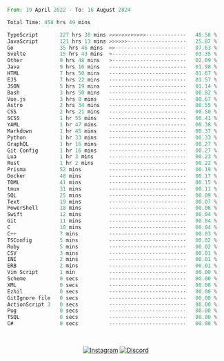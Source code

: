 <!--START_SECTION:waka-->

```rust
From: 19 April 2022 - To: 16 August 2024

Total Time: 458 hrs 49 mins

TypeScript       227 hrs 38 mins >>>>>>>>>>>>-------------   48.58 %
JavaScript       121 hrs 13 mins >>>>>>-------------------   25.87 %
Go               35 hrs 46 mins  >>-----------------------   07.63 %
Svelte           15 hrs 43 mins  >------------------------   03.35 %
Other            9 hrs 48 mins   >------------------------   02.09 %
Java             9 hrs 16 mins   -------------------------   01.98 %
HTML             7 hrs 50 mins   -------------------------   01.67 %
EJS              7 hrs 22 mins   -------------------------   01.57 %
JSON             5 hrs 19 mins   -------------------------   01.14 %
Bash             3 hrs 50 mins   -------------------------   00.82 %
Vue.js           3 hrs 8 mins    -------------------------   00.67 %
Astro            2 hrs 34 mins   -------------------------   00.55 %
CSS              2 hrs 21 mins   -------------------------   00.50 %
SCSS             1 hr 55 mins    -------------------------   00.41 %
YAML             1 hr 47 mins    -------------------------   00.38 %
Markdown         1 hr 45 mins    -------------------------   00.37 %
Python           1 hr 33 mins    -------------------------   00.33 %
GraphQL          1 hr 16 mins    -------------------------   00.27 %
Git Config       1 hr 16 mins    -------------------------   00.27 %
Lua              1 hr 3 mins     -------------------------   00.23 %
Rust             1 hr 2 mins     -------------------------   00.22 %
Prisma           52 mins         -------------------------   00.19 %
Docker           48 mins         -------------------------   00.17 %
TOML             41 mins         -------------------------   00.15 %
tmux             31 mins         -------------------------   00.11 %
SQL              25 mins         -------------------------   00.09 %
Text             19 mins         -------------------------   00.07 %
PowerShell       18 mins         -------------------------   00.06 %
Swift            12 mins         -------------------------   00.04 %
Git              11 mins         -------------------------   00.04 %
C                10 mins         -------------------------   00.04 %
C++              7 mins          -------------------------   00.03 %
TSConfig         5 mins          -------------------------   00.02 %
Ruby             5 mins          -------------------------   00.02 %
CSV              3 mins          -------------------------   00.01 %
INI              2 mins          -------------------------   00.01 %
ERB              2 mins          -------------------------   00.01 %
Vim Script       1 min           -------------------------   00.00 %
Scheme           0 secs          -------------------------   00.00 %
XML              0 secs          -------------------------   00.00 %
Ezhil            0 secs          -------------------------   00.00 %
GitIgnore file   0 secs          -------------------------   00.00 %
ActionScript 3   0 secs          -------------------------   00.00 %
Pug              0 secs          -------------------------   00.00 %
TSQL             0 secs          -------------------------   00.00 %
C#               0 secs          -------------------------   00.00 %
```

<!--END_SECTION:waka-->


<!-- &nbsp;<div align="center">
  [![Spotify](https://supakorn-spotify.vercel.app/api/spotify?background_color=0d1117&border_color=ffffff)](https://open.spotify.com/user/314ljfgc3h2e3vrqtbm3tq35t5zq?si=f93b8de147494e3a)  
</div>
-->

&nbsp;<div align="center">
  [![Instagram](https://img.shields.io/badge/Instagram-E4405F?style=for-the-badge&logo=instagram&logoColor=white)](https://www.instagram.com/supakornigm/)
  [![Discord](https://img.shields.io/badge/Discord-7289DA?style=for-the-badge&logo=discord&logoColor=white)](https://discord.com/users/977487166609457172)
</div>


